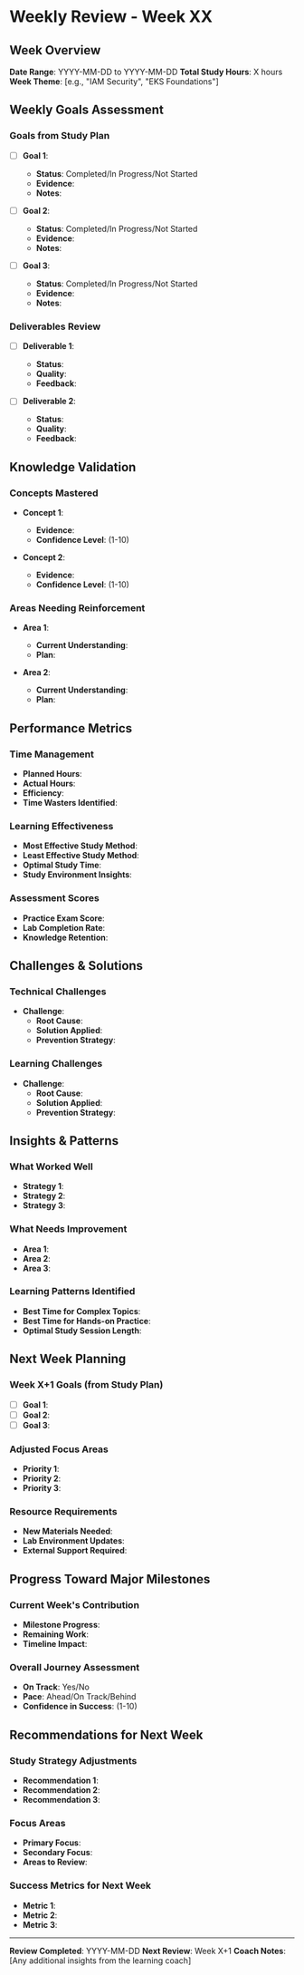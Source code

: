# Weekly Review - Week XX

## Week Overview
**Date Range**: YYYY-MM-DD to YYYY-MM-DD
**Total Study Hours**: X hours
**Week Theme**: [e.g., "IAM Security", "EKS Foundations"]

## Weekly Goals Assessment

### Goals from Study Plan
- [ ] **Goal 1**: 
  - **Status**: Completed/In Progress/Not Started
  - **Evidence**: 
  - **Notes**: 

- [ ] **Goal 2**: 
  - **Status**: Completed/In Progress/Not Started
  - **Evidence**: 
  - **Notes**: 

- [ ] **Goal 3**: 
  - **Status**: Completed/In Progress/Not Started
  - **Evidence**: 
  - **Notes**: 

### Deliverables Review
- [ ] **Deliverable 1**: 
  - **Status**: 
  - **Quality**: 
  - **Feedback**: 

- [ ] **Deliverable 2**: 
  - **Status**: 
  - **Quality**: 
  - **Feedback**: 

## Knowledge Validation

### Concepts Mastered
- **Concept 1**: 
  - **Evidence**: 
  - **Confidence Level**: (1-10)

- **Concept 2**: 
  - **Evidence**: 
  - **Confidence Level**: (1-10)

### Areas Needing Reinforcement
- **Area 1**: 
  - **Current Understanding**: 
  - **Plan**: 

- **Area 2**: 
  - **Current Understanding**: 
  - **Plan**: 

## Performance Metrics

### Time Management
- **Planned Hours**: 
- **Actual Hours**: 
- **Efficiency**: 
- **Time Wasters Identified**: 

### Learning Effectiveness
- **Most Effective Study Method**: 
- **Least Effective Study Method**: 
- **Optimal Study Time**: 
- **Study Environment Insights**: 

### Assessment Scores
- **Practice Exam Score**: 
- **Lab Completion Rate**: 
- **Knowledge Retention**: 

## Challenges & Solutions

### Technical Challenges
- **Challenge**: 
  - **Root Cause**: 
  - **Solution Applied**: 
  - **Prevention Strategy**: 

### Learning Challenges
- **Challenge**: 
  - **Root Cause**: 
  - **Solution Applied**: 
  - **Prevention Strategy**: 

## Insights & Patterns

### What Worked Well
- **Strategy 1**: 
- **Strategy 2**: 
- **Strategy 3**: 

### What Needs Improvement
- **Area 1**: 
- **Area 2**: 
- **Area 3**: 

### Learning Patterns Identified
- **Best Time for Complex Topics**: 
- **Best Time for Hands-on Practice**: 
- **Optimal Study Session Length**: 

## Next Week Planning

### Week X+1 Goals (from Study Plan)
- [ ] **Goal 1**: 
- [ ] **Goal 2**: 
- [ ] **Goal 3**: 

### Adjusted Focus Areas
- **Priority 1**: 
- **Priority 2**: 
- **Priority 3**: 

### Resource Requirements
- **New Materials Needed**: 
- **Lab Environment Updates**: 
- **External Support Required**: 

## Progress Toward Major Milestones

### Current Week's Contribution
- **Milestone Progress**: 
- **Remaining Work**: 
- **Timeline Impact**: 

### Overall Journey Assessment
- **On Track**: Yes/No
- **Pace**: Ahead/On Track/Behind
- **Confidence in Success**: (1-10)

## Recommendations for Next Week

### Study Strategy Adjustments
- **Recommendation 1**: 
- **Recommendation 2**: 
- **Recommendation 3**: 

### Focus Areas
- **Primary Focus**: 
- **Secondary Focus**: 
- **Areas to Review**: 

### Success Metrics for Next Week
- **Metric 1**: 
- **Metric 2**: 
- **Metric 3**: 

---
**Review Completed**: YYYY-MM-DD
**Next Review**: Week X+1
**Coach Notes**: [Any additional insights from the learning coach] 
